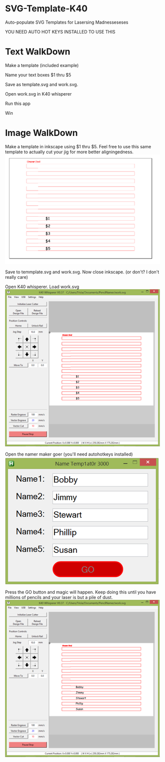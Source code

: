 # SVG-Template-K40
Auto-populate SVG Templates for Lasersing Madnesseseses

YOU NEED AUTO HOT KEYS INSTALLED TO USE THIS

# Text WalkDown
Make a template (included example)

Name your text boxes $1 thru $5

Save as template.svg and work.svg. 

Open work.svg in K40 whisperer

Run this app

Win

# Image WalkDown
Make a template in inkscape using $1 thru $5. Feel free to use this same template to actually cut your jig for more better aligningedness.
![alt text](https://github.com/nebarnix/SVG-Template-K40/blob/master/Template.PNG?raw=true "Template")

Save to temmplate.svg and work.svg. Now close inkscape. (or don't? I don't really care)

Open K40 whisperer. Load work.svg
![alt text](https://github.com/nebarnix/SVG-Template-K40/blob/master/K40_before.PNG?raw=true "Template")

Open the namer maker goer (you'll need autohotkeys installed)
![alt text](https://github.com/nebarnix/SVG-Template-K40/blob/master/NamerMakerGoer.PNG?raw=true "Template")

Press the GO button and magic will happen. Keep doing this until you have millions of pencils and your laser is but a pile of dust. 
![alt text](https://github.com/nebarnix/SVG-Template-K40/blob/master/K40_after.PNG?raw=true "Template")
